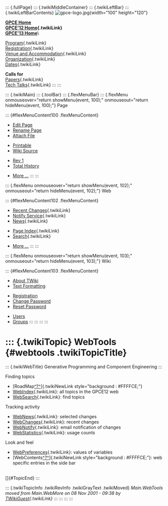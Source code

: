 ::: {.fullPage}
::: {.twikiMiddleContainer}
::: {.twikiLeftBar}
::: {.twikiLeftBarContents}
![gpce-logo.jpg](../pub/GPCE12/WebLeftBar/gpce-logo.jpg){width="100"
height="120"}

**[GPCE Home](http://program-transformation.org/Gpce)**\
**[GPCE\'12 Home](WebHome){.twikiLink}**\
**[GPCE\'13 Home](http://program-transformation.org/GPCE13/WebHome)**\

[Program](ConferenceProgram){.twikiLink}\
[Registration](GpceRegistration){.twikiLink}\
[Venue and Accommodation](VenueAccomodation){.twikiLink}\
[Organization](ConferenceOrganization){.twikiLink}\
[Dates](ImportantDates){.twikiLink}

**Calls for**\
[Papers](CallForPapers){.twikiLink}\
[Tech Talks](CallForTechTalks){.twikiLink}
:::
:::

::: {.twikiMain}
::: {.toolBar}
::: {.flexMenuBar}
::: {.flexMenu onmouseover="return showMenu(event, 100);" onmouseout="return hideMenu(event, 100);"}
Page

::: {#flexMenuContent100 .flexMenuContent}
-   [Edit
    Page](http://www.program-transformation.org/edit/GPCE12/WebTools?t=1536828837)
-   [Rename
    Page](http://www.program-transformation.org/rename/GPCE12/WebTools)
-   [Attach
    File](http://www.program-transformation.org/attach/GPCE12/WebTools)

<!-- -->

-   [Printable](http://www.program-transformation.org/view/GPCE12/WebTools?skin=print.pattern)
-   [Wiki
    Source](http://www.program-transformation.org/view/GPCE12/WebTools?skin=text&raw=on&contenttype=text/plain)

<!-- -->

-   [Rev
    1](http://www.program-transformation.org/view/GPCE12/WebTools?rev=1.1)
-   [Total
    History](http://www.program-transformation.org/rdiff/GPCE12/WebTools)

<!-- -->

-   [More
    \...](http://www.program-transformation.org/oops/GPCE12/WebTools?template=oopsmore&param1=1.1&param2=1.1)
:::
:::

::: {.flexMenu onmouseover="return showMenu(event, 102);" onmouseout="return hideMenu(event, 102);"}
Web

::: {#flexMenuContent102 .flexMenuContent}
-   [Recent Changes](WebChanges){.twikiLink}
-   [Notify Service](WebNotify){.twikiLink}
-   [News](WebNews){.twikiLink}

<!-- -->

-   [Page Index](WebIndex){.twikiLink}
-   [Search](WebSearch){.twikiLink}

<!-- -->

-   [More
    \...](http://www.program-transformation.org/oops/GPCE12/WebTools?template=oopsmore&param1=1.1&param2=1.1)
:::
:::

::: {.flexMenu onmouseover="return showMenu(event, 103);" onmouseout="return hideMenu(event, 103);"}
Wiki

::: {#flexMenuContent103 .flexMenuContent}
-   [About
    TWiki](http://www.program-transformation.org/view/TWiki/WebHome)
-   [Text
    Formatting](http://www.program-transformation.org/view/TWiki/TextFormattingRules)

<!-- -->

-   [Registration](http://www.program-transformation.org/view/TWiki/TWikiRegistration)
-   [Change
    Password](http://www.program-transformation.org/view/TWiki/ChangePassword)
-   [Reset
    Password](http://www.program-transformation.org/view/TWiki/ResetPassword)

<!-- -->

-   [Users](http://www.program-transformation.org/view/Main/TWikiUsers)
-   [Groups](http://www.program-transformation.org/view/Main/TWikiGroups)
:::
:::
:::
:::

::: {.twikiTopic}
WebTools {#webtools .twikiTopicTitle}
========

::: {.twikiWebTitle}
Generative Programming and Component Engineering
:::

Finding topics

-   [RoadMap[^?^](http://www.program-transformation.org/edit/GPCE12/RoadMap?topicparent=GPCE12.WebTools)]{.twikiNewLink
    style="background : #FFFFCE;"}
-   [WebIndex](WebIndex){.twikiLink}: all topics in the GPCE12 web
-   [WebSearch](WebSearch){.twikiLink}: find topics

Tracking activity

-   [WebNews](WebNews){.twikiLink}: selected changes
-   [WebChanges](WebChanges){.twikiLink}: recent changes
-   [WebNotify](WebNotify){.twikiLink}: email notification of changes
-   [WebStatistics](WebStatistics){.twikiLink}: usage counts

Look and feel

-   [WebPreferences](WebPreferences){.twikiLink}: values of variables
-   [WebContents[^?^](http://www.program-transformation.org/edit/GPCE12/WebContents?topicparent=GPCE12.WebTools)]{.twikiNewLink
    style="background : #FFFFCE;"}: web specific entries in the side bar

\
[]{#TopicEnd}
:::

::: {.twikiTopicInfo .twikiRevInfo .twikiGrayText .twikiMoved}
*Main.WebTools moved from Main.WebMore on 08 Nov 2001 - 09:38 by
[TWikiGuest](../Main/TWikiGuest){.twikiLink}*
:::
:::
:::
:::

